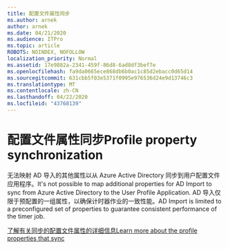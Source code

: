 ```yaml
---
title: 配置文件属性同步
ms.author: arnek
author: arnek
ms.date: 04/21/2020
ms.audience: ITPro
ms.topic: article
ROBOTS: NOINDEX, NOFOLLOW
localization_priority: Normal
ms.assetid: 17e9882a-2341-459f-86d8-6ad8df3bef7e
ms.openlocfilehash: fa9da0665ece868db6b0ac1c85d2ebacc0d65d14
ms.sourcegitcommit: 631cbb5f03e5371f0995e976536d24e9d13746c3
ms.translationtype: MT
ms.contentlocale: zh-CN
ms.lasthandoff: 04/22/2020
ms.locfileid: "43768139"
---
```

# <a name="profile-property-synchronization"></a><span data-ttu-id="bc52f-102">配置文件属性同步</span><span class="sxs-lookup"><span data-stu-id="bc52f-102">Profile property synchronization</span></span>

<span data-ttu-id="bc52f-103">无法映射 AD 导入的其他属性以从 Azure Active Directory 同步到用户配置文件应用程序。</span><span class="sxs-lookup"><span data-stu-id="bc52f-103">It's not possible to map additional properties for AD Import to sync from Azure Active Directory to the User Profile Application.</span></span> <span data-ttu-id="bc52f-104">AD 导入仅限于预配置的一组属性，以确保计时器作业的一致性能。</span><span class="sxs-lookup"><span data-stu-id="bc52f-104">AD Import is limited to a preconfigured set of properties to guarantee consistent performance of the timer job.</span></span>
  
[<span data-ttu-id="bc52f-105">了解有关同步的配置文件属性的详细信息</span><span class="sxs-lookup"><span data-stu-id="bc52f-105">Learn more about the profile properties that sync</span></span>](https://go.microsoft.com/fwlink/?linkid=875671)
  

